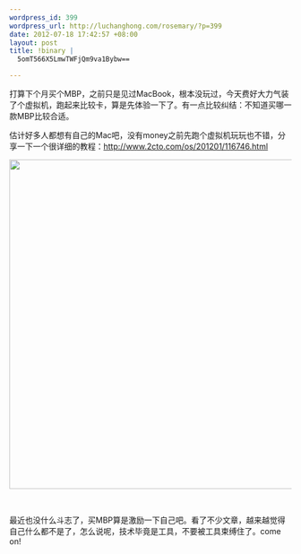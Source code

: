 ```yaml
--- 
wordpress_id: 399
wordpress_url: http://luchanghong.com/rosemary/?p=399
date: 2012-07-18 17:42:57 +08:00
layout: post
title: !binary |
  5omT566X5LmwTWFjQm9va1Bybw==

---
```

打算下个月买个MBP，之前只是见过MacBook，根本没玩过，今天费好大力气装了个虚拟机，跑起来比较卡，算是先体验一下了。有一点比较纠结：不知道买哪一款MBP比较合适。

估计好多人都想有自己的Mac吧，没有money之前先跑个虚拟机玩玩也不错，分享一下一个很详细的教程：<a href="http://www.2cto.com/os/201201/116746.html">http://www.2cto.com/os/201201/116746.html</a>

<a href="http://luchanghong.com/rosemary/wp-content/uploads/2012/07/20120718171748.jpg"><img class="alignnone size-full wp-image-401" title="20120718171748" src="http://luchanghong.com/rosemary/wp-content/uploads/2012/07/20120718171748.jpg" alt="" width="1028" height="588" /></a>

&nbsp;

最近也没什么斗志了，买MBP算是激励一下自己吧。看了不少文章，越来越觉得自己什么都不是了，怎么说呢，技术毕竟是工具，不要被工具束缚住了。come on!
